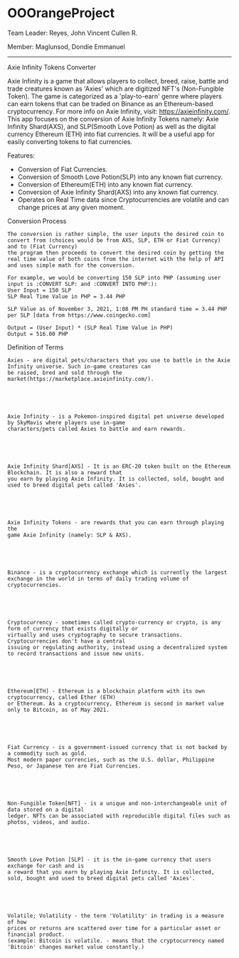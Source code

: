 # OOOrangeProject
Team Leader: Reyes, John Vincent Cullen R.

Member: Maglunsod, Dondie Emmanuel 

-----------------------------------------------------------

 Axie Infinity Tokens Converter



Axie Infinity is a game that allows players to collect, breed, raise, battle and trade creatures known as 'Axies' which are digitized NFT's (Non-Fungible Token). The game is categorized as a 'play-to-earn' genre where players can earn tokens that can be traded on Binance as an Ethereum-based cryptocurrency. For more info on Axie Infinity, visit: https://axieinfinity.com/. This app focuses on the conversion of Axie Infinity Tokens namely: Axie Infinity Shard(AXS), and SLP(Smooth Love Potion) as well as the digital currency Ethereum (ETH) into fiat currencies. It will be a useful app for easily converting tokens to fiat currencies.



Features:
- Conversion of Fiat Currencies.
- Conversion of Smooth Love Potion(SLP) into any known fiat currency.
- Conversion of Ethereum(ETH) into any known fiat currency.
- Conversion of Axie Infinity Shard(AXS) into any known fiat currency.
- Operates on Real Time data since Cryptocurrencies are volatile and can change prices at any given moment.


Conversion Process

	The conversion is rather simple, the user inputs the desired coin to convert from (choices would be from AXS, SLP, ETH or Fiat Currency) and to (Fiat Currency)
	the program then proceeds to convert the desired coin by getting the real time value of both coins from the internet with the help of API and uses simple math for the conversion. 

	For example, we would be converting 150 SLP into PHP (assuming user input is :CONVERT SLP: and :CONVERT INTO PHP:):
	User Input = 150 SLP
	SLP Real Time Value in PHP = 3.44 PHP

	SLP Value as of November 3, 2021, 1:08 PM PH standard time = 3.44 PHP per SLP [data from https://www.coingecko.com]

	Output = (User Input) * (SLP Real Time Value in PHP)
	Output = 516.00 PHP
	
	
Definition of Terms
	
	Axies - are digital pets/characters that you use to battle in the Axie Infinity universe. Such in-game creatures can 
	be raised, bred and sold through the market(https://marketplace.axieinfinity.com/).
	
	
	
	
	
	Axie Infinity - is a Pokemon-inspired digital pet universe developed by SkyMavis where players use in-game 
	characters/pets called Axies to battle and earn rewards.
	
	
	
	
	
	Axie Infinity Shard[AXS] - It is an ERC-20 token built on the Ethereum Blockchain. It is also a reward that 
	you earn by playing Axie Infinity. It is collected, sold, bought and used to breed digital pets called 'Axies'.
	
	
	
	
	
	Axie Infinity Tokens - are rewards that you can earn through playing the 
	game Axie Infinity (namely: SLP & AXS).
	
	
	
	
	
	Binance - is a cryptocurrency exchange which is currently the largest 
	exchange in the world in terms of daily trading volume of cryptocurrencies.
	
	
	
	
	
	Cryptocurrency - sometimes called crypto-currency or crypto, is any form of currency that exists digitally or 
	virtually and uses cryptography to secure transactions. Cryptocurrencies don't have a central 
	issuing or regulating authority, instead using a decentralized system to record transactions and issue new units.
	
	
	
	
	
	Ethereum[ETH] - Ethereum is a blockchain platform with its own cryptocurrency, called Ether (ETH) 
	or Ethereum. As a cryptocurrency, Ethereum is second in market value only to Bitcoin, as of May 2021.
	
	
	
	
	
	Fiat Currency - is a government-issued currency that is not backed by a commodity such as gold. 
	Most modern paper currencies, such as the U.S. dollar, Philippine Peso, or Japanese Yen are Fiat Currencies.
	
	
	
	
	
	Non-Fungible Token[NFT] - is a unique and non-interchangeable unit of data stored on a digital 
	ledger. NFTs can be associated with reproducible digital files such as photos, videos, and audio.
	
	
	
	
	
	Smooth Love Potion [SLP] - it is the in-game currency that users exchange for cash and is 
	a reward that you earn by playing Axie Infinity. It is collected, sold, bought and used to breed digital pets called 'Axies'.
	
	
	
	
	
	Volatile; Volatility - the term 'Volatility' in trading is a measure of how 
	prices or returns are scattered over time for a particular asset or financial product. 
	(example: Bitcoin is volatile. - means that the cryptocurrency named 'Bitcoin' changes market value constantly.)
